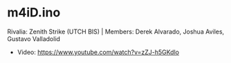 # m4iD.ino
Rivalia: Zenith Strike (UTCH BIS) | Members: Derek Alvarado, Joshua Aviles, Gustavo Valladolid

- Video: https://www.youtube.com/watch?v=zZJ-h5GKdlo
